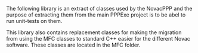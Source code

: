 The following library is an extract of classes used by the NovacPPP and the purpose of
extracting them from the main PPPExe project is to be abel to run unit-tests on them.

This library also contains replacement classes for making the migration
from using the MFC classes to standard C++ easier for the different Novac software.
These classes are located in the MFC folder.


